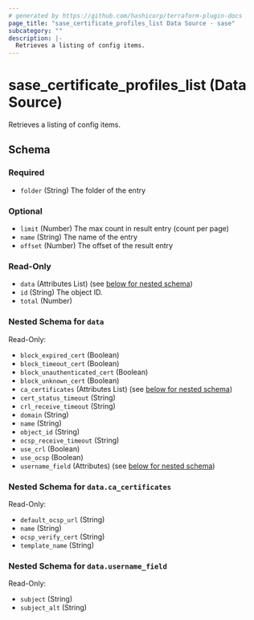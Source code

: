 ```yaml
---
# generated by https://github.com/hashicorp/terraform-plugin-docs
page_title: "sase_certificate_profiles_list Data Source - sase"
subcategory: ""
description: |-
  Retrieves a listing of config items.
---
```


# sase_certificate_profiles_list (Data Source)

Retrieves a listing of config items.



<!-- schema generated by tfplugindocs -->
## Schema

### Required

- `folder` (String) The folder of the entry

### Optional

- `limit` (Number) The max count in result entry (count per page)
- `name` (String) The name of the entry
- `offset` (Number) The offset of the result entry

### Read-Only

- `data` (Attributes List) (see [below for nested schema](#nestedatt--data))
- `id` (String) The object ID.
- `total` (Number)

<a id="nestedatt--data"></a>
### Nested Schema for `data`

Read-Only:

- `block_expired_cert` (Boolean)
- `block_timeout_cert` (Boolean)
- `block_unauthenticated_cert` (Boolean)
- `block_unknown_cert` (Boolean)
- `ca_certificates` (Attributes List) (see [below for nested schema](#nestedatt--data--ca_certificates))
- `cert_status_timeout` (String)
- `crl_receive_timeout` (String)
- `domain` (String)
- `name` (String)
- `object_id` (String)
- `ocsp_receive_timeout` (String)
- `use_crl` (Boolean)
- `use_ocsp` (Boolean)
- `username_field` (Attributes) (see [below for nested schema](#nestedatt--data--username_field))

<a id="nestedatt--data--ca_certificates"></a>
### Nested Schema for `data.ca_certificates`

Read-Only:

- `default_ocsp_url` (String)
- `name` (String)
- `ocsp_verify_cert` (String)
- `template_name` (String)


<a id="nestedatt--data--username_field"></a>
### Nested Schema for `data.username_field`

Read-Only:

- `subject` (String)
- `subject_alt` (String)


